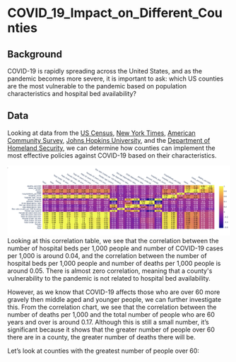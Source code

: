 # COVID_19_Impact_on_Different_Counties
## Background
COVID-19 is rapidly spreading across the United States, and as the pandemic becomes more severe, it is important to ask: which US counties are the most vulnerable to the pandemic based on population characteristics and hospital bed availability?

## Data
Looking at data from the [US Census](https://www.census.gov/geographies/reference-files/2018/demo/popest/2018-fips.html), [New York Times](https://github.com/nytimes/covid-19-data), [American Community Survey](https://data.census.gov/cedsci/table?q=United%20States&g=0100000US.050000&tid=ACSST5Y2018.S0101&hidePreview=false&vintage=2018&layer=VT_2018_050_00_PY_D1&cid=DP05_0001E&t=Populations%20and%20People), [Johns Hopkins University](https://github.com/CSSEGISandData/COVID-19), and the [Department of Homeland Security](https://hifld-geoplatform.opendata.arcgis.com/datasets/hospitals), we can determine how counties can implement the most effective policies against COVID-19 based on their characteristics. 

![alt_text](https://github.com/AndrealZhang/COVID_19_Impact_on_Different_Counties/blob/master/COVID-19%20correlation%20heat%20map.png)
Looking at this correlation table, we see that the correlation between the number of hospital beds per 1,000 people and number of COVID-19 cases per 1,000 is around 0.04, and the correlation between the number of hospital beds per 1,000 people and number of deaths per 1,000 people is around 0.05. There is almost zero correlation, meaning that a county's vulnerability to the pandemic is not related to hospital bed availability. 

However, as we know that COVID-19 affects those who are over 60 more gravely then middle aged and younger people, we can further investigate this. From the correlation chart, we see that the correlation between the number of deaths per 1,000 and the total number of people who are 60 years and over is around 0.17. Although this is still a small number, it’s significant because it shows that the greater number of people over 60 there are in a county, the greater number of deaths there will be. 

Let’s look at counties with the greatest number of people over 60:
